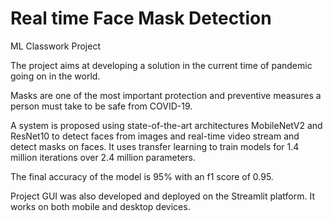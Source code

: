 # Real time Face Mask Detection
ML Classwork Project

The project aims at developing a solution in the current time of pandemic going on in the world.

Masks are one of the most important protection and preventive measures a person must take to be safe from COVID-19.

A system is proposed using state-of-the-art architectures MobileNetV2 and ResNet10 to detect faces from images and real-time video stream and detect masks on faces. It uses transfer learning to train models for 1.4 million iterations over 2.4 million parameters.

The final accuracy of the model is 95% with an f1 score of 0.95.

Project GUI was also developed and deployed on the Streamlit platform. It works on both mobile and desktop devices.
